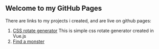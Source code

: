 ## Welcome to my GitHub Pages

There are links to my projects i created, and are live on github pages:
1. [CSS rotate generator](https://patrycjusznowaczyk.github.io/vue_generate_rotate/)
    This is simple css rotate generator created in Vue.js
2. [Find a monster](https://patrycjusznowaczyk.github.io/react_find_your_monster/)


